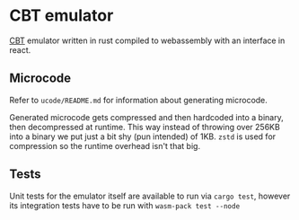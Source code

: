 # CBT emulator

[CBT](https://gitlab.com/MaksRawski/cbt/) emulator written in rust compiled to webassembly with an interface in react.

## Microcode
Refer to `ucode/README.md` for information about generating microcode.

Generated microcode gets compressed and then hardcoded into a binary, then decompressed at runtime.
This way instead of throwing over 256KB into a binary we put just a bit shy (pun intended) of 1KB.
`zstd` is used for compression so the runtime overhead isn't that big.

## Tests
Unit tests for the emulator itself are available to run via `cargo test`, 
however its integration tests have to be run with `wasm-pack test --node`
